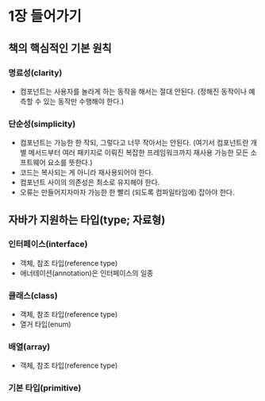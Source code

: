 # 1장 들어가기
## 책의 핵심적인 기본 원칙
### 명료성(clarity)
- 컴포넌트는 사용자를 놀라게 하는 동작을 해서는 절대 안된다.
(정해진 동작이나 예측할 수 있는 동작만 수행해야 한다.)
### 단순성(simplicity)
- 컴포넌트는 가능한 한 작되, 그렇다고 너무 작아서는 안된다. 
(여기서 컴포넌트란 개별 메서드부터 여러 패키지로 이뤄진 복잡한 프레임워크까지 재사용 가능한 모든 소프트웨어 요소를 뜻한다.)
- 코드는 복사되는 게 아니라 재사용되어야 한다.
- 컴포넌트 사이의 의존성은 최소로 유지해야 한다.
- 오류는 만들어지자마자 가능한 한 빨리 (되도록 컴파일타임에) 잡아야 한다.

## 자바가 지원하는 타입(type; 자료형)
### 인터페이스(interface)
- 객체, 참조 타입(reference type)
- 애너테이션(annotation)은 인터페이스의 일종
### 클래스(class)
- 객체, 참조 타입(reference type)
- 열거 타입(enum)
### 배열(array)
- 객체, 참조 타입(reference type)
### 기본 타입(primitive)

